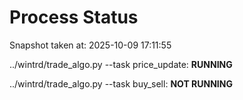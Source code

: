 # Process Status

Snapshot taken at: 2025-10-09 17:11:55

../wintrd/trade_algo.py --task price_update: **RUNNING**

../wintrd/trade_algo.py --task buy_sell: **NOT RUNNING**

